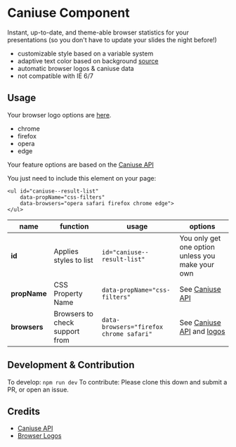 # Caniuse Component

Instant, up-to-date, and theme-able browser statistics for your presentations (so you don't have to update your slides the night before!)

- customizable style based on a variable system
- adaptive text color based on background [source](http://codepen.io/una/pen/oXgRYz)
- automatic browser logos & caniuse data
- not compatible with IE 6/7

## Usage

Your browser logo options are [here](https://github.com/alrra/browser-logos).

- chrome
- firefox
- opera
- edge

Your feature options are based on the [Caniuse API](https://github.com/nyalab/caniuse-api)

You just need to include this element on your page:

```
<ul id="caniuse--result-list"
    data-propName="css-filters"
    data-browsers="opera safari firefox chrome edge">
</ul>
```

| name | function | usage | options |
|--- |--- |--- |--- |
| **id** | Applies styles to list | `id="caniuse--result-list"` | You only get one option unless you make your own |
| **propName** | CSS Property Name | `data-propName="css-filters"` | See [Caniuse API](https://github.com/nyalab/caniuse-api) |
| **browsers** | Browsers to check support from | `data-browsers="firefox chrome safari"`  | See [Caniuse API](https://github.com/nyalab/caniuse-api) and [logos ](https://github.com/alrra/browser-logos) |


## Development & Contribution

To develop: `npm run dev`
To contribute: Please clone this down and submit a PR, or open an issue.

## Credits

- [Caniuse API](https://github.com/nyalab/caniuse-api)
- [Browser Logos](https://github.com/alrra/browser-logos/)
